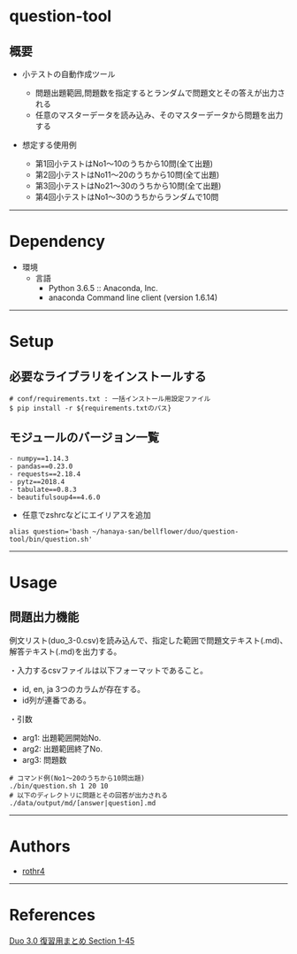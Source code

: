 # question-tool

## 概要

- 小テストの自動作成ツール
    - 問題出題範囲,問題数を指定するとランダムで問題文とその答えが出力される
    - 任意のマスターデータを読み込み、そのマスターデータから問題を出力する

- 想定する使用例
    - 第1回小テストはNo1〜10のうちから10問(全て出題)
    - 第2回小テストはNo11〜20のうちから10問(全て出題)
    - 第3回小テストはNo21〜30のうちから10問(全て出題)
    - 第4回小テストはNo1〜30のうちからランダムで10問

---

# Dependency
- 環境
    - 言語
        - Python 3.6.5 :: Anaconda, Inc.
        - anaconda Command line client (version 1.6.14)

---

# Setup

## 必要なライブラリをインストールする
```
# conf/requirements.txt : 一括インストール用設定ファイル
$ pip install -r ${requirements.txtのパス}
```

## モジュールのバージョン一覧
    - numpy==1.14.3
    - pandas==0.23.0
    - requests==2.18.4
    - pytz==2018.4
    - tabulate==0.8.3
    - beautifulsoup4==4.6.0

- 任意でzshrcなどにエイリアスを追加

```
alias question='bash ~/hanaya-san/bellflower/duo/question-tool/bin/question.sh'
```

---

# Usage

## 問題出力機能

例文リスト(duo_3-0.csv)を読み込んで、指定した範囲で問題文テキスト(.md)、解答テキスト(.md)を出力する。

・入力するcsvファイルは以下フォーマットであること。
 - id, en, ja 3つのカラムが存在する。
 - id列が連番である。

・引数
 - arg1: 出題範囲開始No.
 - arg2: 出題範囲終了No.
 - arg3: 問題数

```
# コマンド例(No1〜20のうちから10問出題)
./bin/question.sh 1 20 10
# 以下のディレクトリに問題とその回答が出力される
./data/output/md/[answer|question].md
```

---

# Authors

- [rothr4](https://github.com/rothr4)

---

# References

[Duo 3.0 復習用まとめ Section 1-45](https://quizlet.com/5792378/duo-30-%E5%BE%A9%E7%BF%92%E7%94%A8%E3%81%BE%E3%81%A8%E3%82%81-section-1-45-flash-cards/)

